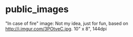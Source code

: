 # public_images

"In case of fire" image:
Not my idea, just for fun, based on http://i.imgur.com/3POtveC.jpg. 
10" x 8", 144dpi